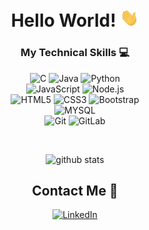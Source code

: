 <div align="center">

# Hello World! <img src="https://github.com/rithik-c/rithik-c/blob/main/Hi.gif" width="30px" alt="waving emoji">

</div>

<div align="center">

### My Technical Skills :computer:

<img src="https://img.shields.io/badge/--659ad2?style=flat&logo=c&logoColor=ffffff" alt="C"> <img src="https://img.shields.io/badge/-Java-orange?style=flat&logo=java&logoColor=white" alt="Java"> <img src="https://img.shields.io/badge/-Python-0F9D58?style=flat&logo=python&logoColor=white" alt="Python">
<br />
<img src="https://img.shields.io/badge/-JavaScript-black?style=flat&logo=javascript&logoColor=eed718" alt="JavaScript"> <img src="https://img.shields.io/badge/-Nodejs-black?style=flat&logo=Node.js" alt="Node.js">
<br/>
<img src = "https://img.shields.io/badge/-HTML5-E34F26?style=flat&logo=html5&logoColor=white" alt="HTML5"> <img src = "https://img.shields.io/badge/-CSS3-1572B6?style=flat&logo=css3&logoColor=white" alt="CSS3"> <img src="https://img.shields.io/badge/-Bootstrap-563D7C?style=flat&logo=bootstrap&logoColor=white" alt="Bootstrap">
<br />
<img src="https://img.shields.io/badge/-MYSQL-4d008f?style=flat&logo=mysql&logoColor=white" alt="MYSQL"> 
<br />
<img src="https://img.shields.io/badge/-Git-black?style=flat&logo=git" alt="Git"> <img src="https://img.shields.io/badge/-GitLab-FCA121?style=flat&logo=gitlab" alt="GitLab">
<br />

</div>

<div align="center" width="50">

<br />

![github stats](https://github-readme-stats.vercel.app/api?username=rithik-c&show_icons=true)

##  Contact Me :speech_balloon:

<a href="https://www.linkedin.com/in/rithikc/"><img alt="LinkedIn" src="https://img.shields.io/badge/LinkedIn-Rithik%20C-blue?style=flat-square&logo=linkedin"></a>
</div>

<!---
rithik-c/rithik-c is a ✨ special ✨ repository because its `README.md` (this file) appears on your GitHub profile.
You can click the Preview link to take a look at your changes.

- 👋 Hi, I’m @rithik-c
- 👀 I’m interested in ...
- 🌱 I’m currently learning ...
- 💞️ I’m looking to collaborate on ...
- 📫 How to reach me ...

<img src="https://img.shields.io/badge/-Kotlin-blue?style=flat&logo=kotlin&logoColor=orange" alt="Kotlin">
<img src="https://img.shields.io/badge/-Spring Boot-4dc238?style=flat&logo=spring&logoColor=white" alt="Spring Boot"> 
<img src="https://img.shields.io/badge/-TypeScript-007ACC?style=flat&logo=typescript" alt="TypeScript">
<img src="https://img.shields.io/badge/-React-161616?style=flat&logo=react&logoColor=00d9ff" alt="React">
<img src="https://img.shields.io/badge/-MongoDB-654321?style=flat&logo=mongodb" alt="MongoDB">
--->
